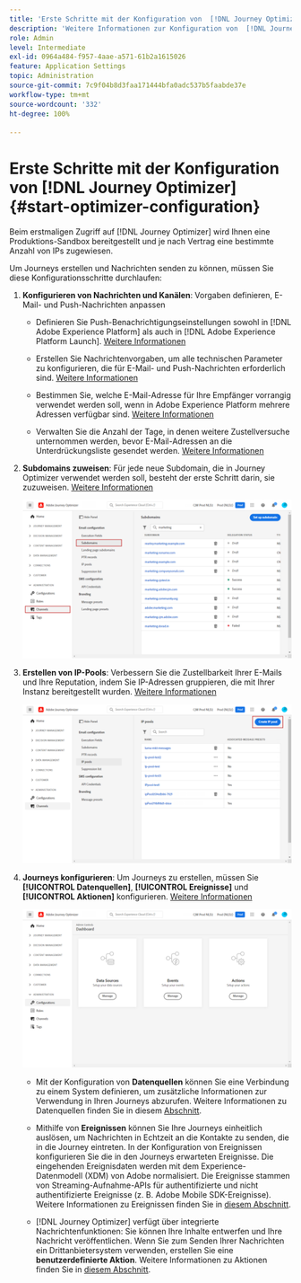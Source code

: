 ```yaml
---
title: 'Erste Schritte mit der Konfiguration von  [!DNL Journey Optimizer] '
description: 'Weitere Informationen zur Konfiguration von  [!DNL Journey Optimizer] '
role: Admin
level: Intermediate
exl-id: 0964a484-f957-4aae-a571-61b2a1615026
feature: Application Settings
topic: Administration
source-git-commit: 7c9f04b8d3faa171444bfa0adc537b5faabde37e
workflow-type: tm+mt
source-wordcount: '332'
ht-degree: 100%

---
```



# Erste Schritte mit der Konfiguration von [!DNL Journey Optimizer] {#start-optimizer-configuration}

Beim erstmaligen Zugriff auf [!DNL Journey Optimizer] wird Ihnen eine Produktions-Sandbox bereitgestellt und je nach Vertrag eine bestimmte Anzahl von IPs zugewiesen.

Um Journeys erstellen und Nachrichten senden zu können, müssen Sie diese Konfigurationsschritte durchlaufen:

1. **Konfigurieren von Nachrichten und Kanälen**: Vorgaben definieren, E-Mail- und Push-Nachrichten anpassen

   * Definieren Sie Push-Benachrichtigungseinstellungen sowohl in [!DNL Adobe Experience Platform] als auch in [!DNL Adobe Experience Platform Launch]. [Weitere Informationen](../messages/push-gs.md)

   * Erstellen Sie Nachrichtenvorgaben, um alle technischen Parameter zu konfigurieren, die für E-Mail- und Push-Nachrichten erforderlich sind. [Weitere Informationen](message-presets.md)

   * Bestimmen Sie, welche E-Mail-Adresse für Ihre Empfänger vorrangig verwendet werden soll, wenn in Adobe Experience Platform mehrere Adressen verfügbar sind. [Weitere Informationen](primary-email-addresses.md)

   * Verwalten Sie die Anzahl der Tage, in denen weitere Zustellversuche unternommen werden, bevor E-Mail-Adressen an die Unterdrückungsliste gesendet werden. [Weitere Informationen](manage-suppression-list.md)

   <!--
    * Understand push notification flow. [Learn more](../messages/push-gs.md)
    -->

1. **Subdomains zuweisen**: Für jede neue Subdomain, die in Journey Optimizer verwendet werden soll, besteht der erste Schritt darin, sie zuzuweisen. [Weitere Informationen](about-subdomain-delegation.md)

   ![](assets/subdomain.png)

1. **Erstellen von IP-Pools**: Verbessern Sie die Zustellbarkeit Ihrer E-Mails und Ihre Reputation, indem Sie IP-Adressen gruppieren, die mit Ihrer Instanz bereitgestellt wurden. [Weitere Informationen](ip-pools.md)

   ![](assets/ip-pool.png)

1. **Journeys konfigurieren**: Um Journeys zu erstellen, müssen Sie **[!UICONTROL Datenquellen]**, **[!UICONTROL Ereignisse]** und **[!UICONTROL Aktionen]** konfigurieren. [Weitere Informationen](about-data-sources-events-actions.md)

   ![](assets/admin-menu.png)

   * Mit der Konfiguration von **Datenquellen** können Sie eine Verbindung zu einem System definieren, um zusätzliche Informationen zur Verwendung in Ihren Journeys abzurufen. Weitere Informationen zu Datenquellen finden Sie in diesem [Abschnitt](../datasource/about-data-sources.md).

   * Mithilfe von **Ereignissen** können Sie Ihre Journeys einheitlich auslösen, um Nachrichten in Echtzeit an die Kontakte zu senden, die in die Journey eintreten. In der Konfiguration von Ereignissen konfigurieren Sie die in den Journeys erwarteten Ereignisse. Die eingehenden Ereignisdaten werden mit dem Experience-Datenmodell (XDM) von Adobe normalisiert. Die Ereignisse stammen von Streaming-Aufnahme-APIs für authentifizierte und nicht authentifizierte Ereignisse (z. B. Adobe Mobile SDK-Ereignisse). Weitere Informationen zu Ereignissen finden Sie in [diesem Abschnitt](../event/about-events.md).

   * [!DNL Journey Optimizer] verfügt über integrierte Nachrichtenfunktionen: Sie können Ihre Inhalte entwerfen und Ihre Nachricht veröffentlichen. Wenn Sie zum Senden Ihrer Nachrichten ein Drittanbietersystem verwenden, erstellen Sie eine **benutzerdefinierte Aktion**. Weitere Informationen zu Aktionen finden Sie in [diesem Abschnitt](../action/action.md).